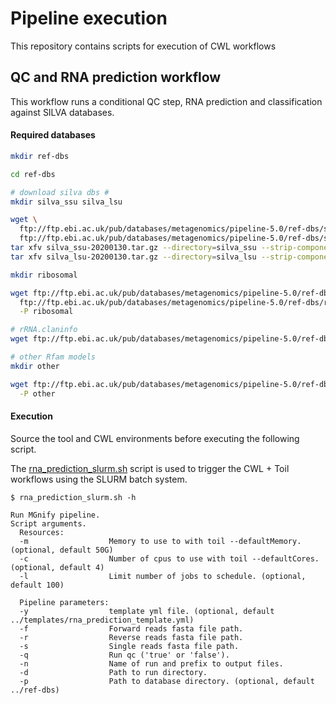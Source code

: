 # Pipeline execution 

This repository contains scripts for execution of CWL workflows

## QC and RNA prediction workflow

This workflow runs a conditional QC step, RNA prediction and classification against SILVA databases.

#### Required databases 

```bash
mkdir ref-dbs

cd ref-dbs

# download silva dbs #
mkdir silva_ssu silva_lsu

wget \
  ftp://ftp.ebi.ac.uk/pub/databases/metagenomics/pipeline-5.0/ref-dbs/silva_ssu-20200130.tar.gz \
  ftp://ftp.ebi.ac.uk/pub/databases/metagenomics/pipeline-5.0/ref-dbs/silva_lsu-20200130.tar.gz 
tar xfv silva_ssu-20200130.tar.gz --directory=silva_ssu --strip-components 1
tar xfv silva_lsu-20200130.tar.gz --directory=silva_lsu --strip-components 1

mkdir ribosomal

wget ftp://ftp.ebi.ac.uk/pub/databases/metagenomics/pipeline-5.0/ref-dbs/rfam_models/ribosomal_models/RF*.cm \
  ftp://ftp.ebi.ac.uk/pub/databases/metagenomics/pipeline-5.0/ref-dbs/rfam_models/ribosomal_models/ribo.claninfo \
  -P ribosomal 

# rRNA.claninfo
wget ftp://ftp.ebi.ac.uk/pub/databases/metagenomics/pipeline-5.0/ref-dbs/rRNA.claninfo

# other Rfam models
mkdir other

wget ftp://ftp.ebi.ac.uk/pub/databases/metagenomics/pipeline-5.0/ref-dbs/rfam_models/other_models/*.cm \
  -P other 
```

#### Execution

Source the tool and CWL environments before executing the following script.

The [rna_prediction_slurm.sh](scripts/rna_prediction_slurm.sh) script is used to trigger the CWL + Toil workflows using the SLURM batch system.

```shell
$ rna_prediction_slurm.sh -h

Run MGnify pipeline.
Script arguments.
  Resources:
  -m                  Memory to use to with toil --defaultMemory. (optional, default 50G)
  -c                  Number of cpus to use with toil --defaultCores. (optional, default 4)
  -l                  Limit number of jobs to schedule. (optional, default 100)

  Pipeline parameters:
  -y                  template yml file. (optional, default ../templates/rna_prediction_template.yml)
  -f                  Forward reads fasta file path.
  -r                  Reverse reads fasta file path.
  -s                  Single reads fasta file path.
  -q                  Run qc ('true' or 'false').
  -n                  Name of run and prefix to output files.
  -d                  Path to run directory.
  -p                  Path to database directory. (optional, default ../ref-dbs)
```
